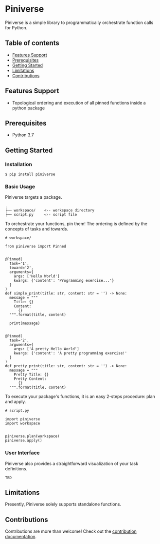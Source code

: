 # Piniverse

Piniverse is a simple library to programmatically orchestrate function calls for Python. 

Table of contents
---------------

- [Features Support](#features-support)
- [Prerequisites](#prerequisites)
- [Getting Started](#getting-started)
- [Limitations](#limitations)
- [Contributions](#contributions)

Features Support 
---------------

* Topological ordering and execution of all pinned functions inside a python package 

Prerequisites 
---------------

* Python 3.7

Getting Started
---------------

### Installation

```
$ pip install piniverse
```

### Basic Usage

Piniverse targets a package.

```
.
├── workspace/    <-- workspace directory
├── script.py     <-- script file

```

To orchestrate your functions, pin them! The ordering is defined by the concepts of tasks and towards.

```
# workspace/

from piniverse import Pinned


@Pinned(
  task='1',
  toward='2', 
  arguments={
    args: ['Hello World']
    kwargs: {'content': 'Programming exercise...'}
  }
)
def simple_print(title: str, content: str = '') -> None:
  message = """
    Title: {}
    Content: 
      {}
  """.format(title, content)
  
  print(message)


@Pinned(
  task='2',
  arguments={
    args: ['A pretty Hello World']
    kwargs: {'content': 'A pretty programming exercise!'
  }
)
def pretty_print(title: str, content: str = '') -> None:
  message = """
    Pretty Title: {}
    Pretty Content: 
      {}
  """.format(title, content)

```

To execute your package's functions, it is an easy 2-steps procedure: plan and apply.

```
# script.py

import piniverse
import workspace


piniverse.plan(workspace)
piniverse.apply()

```

### User Interface

Piniverse also provides a straightforward visualization of your task definitions.

```
TBD
```

Limitations 
---------------

Presently, Piniverse solely supports standalone functions.

Contributions 
---------------

Contributions are more than welcome! Check out the [contribution documentation](https://github.com/hzhao19/piniverse/blob/master/CONTRIBUTIONS.rst).

